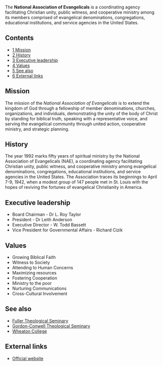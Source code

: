 The **National Association of Evangelicals** is a coordinating
agency facilitating Christian unity, public witness, and
cooperative ministry among its members comprised of evangelical
denominations, congregations, educational institutions, and service
agencies in the United States.

## Contents

-   [1 Mission](#Mission)
-   [2 History](#History)
-   [3 Executive leadership](#Executive_leadership)
-   [4 Values](#Values)
-   [5 See also](#See_also)
-   [6 External links](#External_links)

## Mission

The mission of the *National Association of Evangelicals* is to
extend the kingdom of God through a fellowship of member
denominations, churches, organizations, and individuals,
demonstrating the unity of the body of Christ by standing for
biblical truth, speaking with a representative voice, and serving
the evangelical community through united action, cooperative
ministry, and strategic planning.

## History

The year 1992 marks fifty years of spiritual ministry by the
National Association of Evangelicals (NAE), a coordinating agency
facilitating Christian unity, public witness, and cooperative
ministry among evangelical denominations, congregations,
educational institutions, and service agencies in the United
States. The Association traces its beginnings to April 7-9, 1942,
when a modest group of 147 people met in St. Louis with the hopes
of reviving the fortunes of evangelical Christianity in America.

## Executive leadership

-   Board Chairman - Dr L. Roy Taylor
-   President - Dr Leith Anderson
-   Executive Director - W. Todd Bassett
-   Vice President for Governmental Affairs - Richard Cizik

## Values

-   Growing Biblical Faith
-   Witness to Society
-   Attending to Human Concerns
-   Maximizing resources
-   Fostering Cooperation
-   Ministry to the poor
-   Nurturing Communications
-   Cross-Cultural Involvement

## See also

-   [Fuller Theological Seminary](Fuller_Theological_Seminary)
-   [Gordon-Conwell Theological Seminary](Gordon-Conwell_Theological_Seminary)
-   [Wheaton College](Wheaton_College)

## External links

-   [Official website](http://www.nae.net/)




